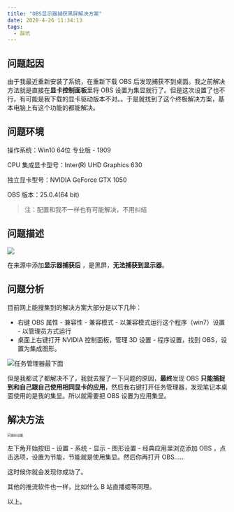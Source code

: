 ```yaml
---
title: "OBS显示器捕获黑屏解决方案"
date: 2020-4-26 11:34:13
tags:
  - 踩坑
---
```


## 问题起因

由于我最近重新安装了系统，在重新下载 OBS 后发现捕获不到桌面。我之前解决方法就是直接在**显卡控制面板**里将 OBS 设置为集显就行了。但是这次设置了也不行，有可能是我下载的显卡驱动版本不对。。于是就找到了这个终极解决方案，基本电脑上有这个功能的都能解决。

## 问题环境

操作系统：Win10 64位 专业版 - 1909

CPU 集成显卡型号：Inter(R) UHD Graphics 630

独立显卡型号：NVIDIA GeForce GTX 1050

OBS 版本：25.0.4(64 bit)

> 注：配置和我不一样也有可能解决，不用纠结

## 问题描述

![](https://blogimagee.oss-cn-beijing.aliyuncs.com/images/obs-noscreen.png)

在来源中添加**显示器捕获后** ，是黑屏，**无法捕获到显示器**。

## 问题分析

目前网上能搜集到的解决方案大部分是以下几种：

- 右键 OBS 属性 - 兼容性 - 兼容模式 - 以兼容模式运行这个程序（win7）设置 -  以管理员方式运行
- 桌面上右键打开 NVIDIA 控制面板，管理 3D 设置 - 程序设置，找到 OBS，设置为集成图形。

![任务管理器最下面](https://blogimagee.oss-cn-beijing.aliyuncs.com/images/obs-gpu.png)

但是我都试了都解决不了，我就去搜了一下问题的原因，**最终**发现 OBS **只能捕捉到和自己跟自己使用相同显卡的应用**，然后我右键打开任务管理器，发现笔记本桌面使用的是我的集显。所以就需要把 OBS 设置为应用集显。

## 解决方法

<img src="https://blogimagee.oss-cn-beijing.aliyuncs.com/images/obs-setting.png" alt="图形设置" style="zoom:50%;" />

左下角开始按钮 - 设置 - 系统 - 显示 - 图形设置 - 经典应用里浏览添加 OBS ，点击选项，设置为节能，节能就是使用集显。然后你再打开 OBS......

这时候你就会发现你成功了。

其他的推流软件也一样，比如什么 B 站直播姬等同理。

以上。